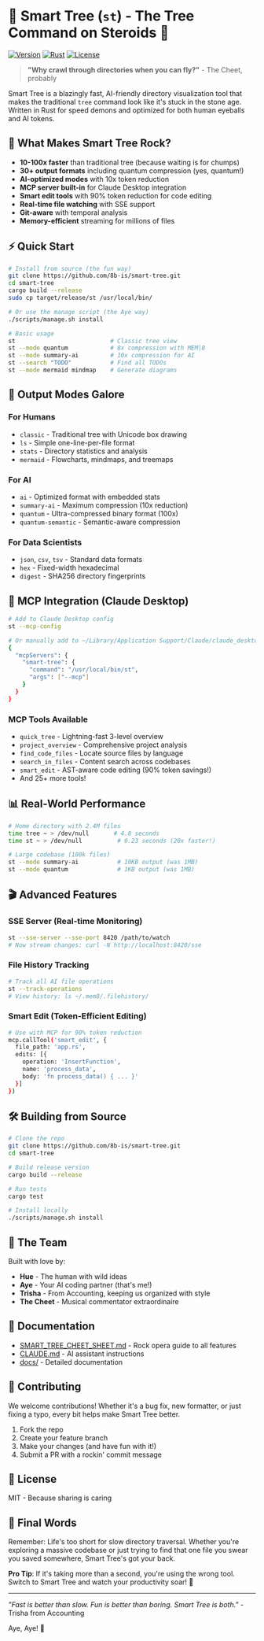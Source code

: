 # 🌲 Smart Tree (`st`) - The Tree Command on Steroids 🚀

[![Version](https://img.shields.io/badge/version-4.0.0--4.0.0-blue.svg)](https://github.com/8b-is/smart-tree/releases)
[![Rust](https://img.shields.io/badge/rust-1.75%2B-orange.svg)](https://www.rust-lang.org/)
[![License](https://img.shields.io/badge/license-MIT-green.svg)](LICENSE)

> **"Why crawl through directories when you can fly?"** - The Cheet, probably

Smart Tree is a blazingly fast, AI-friendly directory visualization tool that makes the traditional `tree` command look like it's stuck in the stone age. Written in Rust for speed demons and optimized for both human eyeballs and AI tokens.

## 🎸 What Makes Smart Tree Rock?

- **10-100x faster** than traditional tree (because waiting is for chumps)
- **30+ output formats** including quantum compression (yes, quantum!)
- **AI-optimized modes** with 10x token reduction
- **MCP server built-in** for Claude Desktop integration
- **Smart edit tools** with 90% token reduction for code editing
- **Real-time file watching** with SSE support
- **Git-aware** with temporal analysis
- **Memory-efficient** streaming for millions of files

## ⚡ Quick Start

```bash
# Install from source (the fun way)
git clone https://github.com/8b-is/smart-tree.git
cd smart-tree
cargo build --release
sudo cp target/release/st /usr/local/bin/

# Or use the manage script (the Aye way)
./scripts/manage.sh install

# Basic usage
st                           # Classic tree view
st --mode quantum            # 8x compression with MEM|8
st --mode summary-ai         # 10x compression for AI
st --search "TODO"           # Find all TODOs
st --mode mermaid mindmap    # Generate diagrams
```

## 🎨 Output Modes Galore

### For Humans
- `classic` - Traditional tree with Unicode box drawing
- `ls` - Simple one-line-per-file format
- `stats` - Directory statistics and analysis
- `mermaid` - Flowcharts, mindmaps, and treemaps

### For AI
- `ai` - Optimized format with embedded stats
- `summary-ai` - Maximum compression (10x reduction)
- `quantum` - Ultra-compressed binary format (100x)
- `quantum-semantic` - Semantic-aware compression

### For Data Scientists
- `json`, `csv`, `tsv` - Standard data formats
- `hex` - Fixed-width hexadecimal
- `digest` - SHA256 directory fingerprints

## 🤖 MCP Integration (Claude Desktop)

```bash
# Add to Claude Desktop config
st --mcp-config

# Or manually add to ~/Library/Application Support/Claude/claude_desktop_config.json:
{
  "mcpServers": {
    "smart-tree": {
      "command": "/usr/local/bin/st",
      "args": ["--mcp"]
    }
  }
}
```

### MCP Tools Available
- `quick_tree` - Lightning-fast 3-level overview
- `project_overview` - Comprehensive project analysis  
- `find_code_files` - Locate source files by language
- `search_in_files` - Content search across codebases
- `smart_edit` - AST-aware code editing (90% token savings!)
- And 25+ more tools!

## 📊 Real-World Performance

```bash
# Home directory with 2.4M files
time tree ~ > /dev/null       # 4.8 seconds
time st ~ > /dev/null          # 0.23 seconds (20x faster!)

# Large codebase (100k files)
st --mode summary-ai           # 10KB output (was 1MB)
st --mode quantum              # 1KB output (was 1MB)
```

## 🎬 Advanced Features

### SSE Server (Real-time Monitoring)
```bash
st --sse-server --sse-port 8420 /path/to/watch
# Now stream changes: curl -N http://localhost:8420/sse
```

### File History Tracking
```bash
# Track all AI file operations
st --track-operations
# View history: ls ~/.mem8/.filehistory/
```

### Smart Edit (Token-Efficient Editing)
```bash
# Use with MCP for 90% token reduction
mcp.callTool('smart_edit', {
  file_path: 'app.rs',
  edits: [{
    operation: 'InsertFunction',
    name: 'process_data',
    body: 'fn process_data() { ... }'
  }]
})
```

## 🛠️ Building from Source

```bash
# Clone the repo
git clone https://github.com/8b-is/smart-tree.git
cd smart-tree

# Build release version
cargo build --release

# Run tests
cargo test

# Install locally
./scripts/manage.sh install
```

## 🌟 The Team

Built with love by:
- **Hue** - The human with wild ideas
- **Aye** - Your AI coding partner (that's me!)
- **Trisha** - From Accounting, keeping us organized with style
- **The Cheet** - Musical commentator extraordinaire

## 📝 Documentation

- [SMART_TREE_CHEET_SHEET.md](SMART_TREE_CHEET_SHEET.md) - Rock opera guide to all features
- [CLAUDE.md](CLAUDE.md) - AI assistant instructions
- [docs/](docs/) - Detailed documentation

## 🤝 Contributing

We welcome contributions! Whether it's a bug fix, new formatter, or just fixing a typo, every bit helps make Smart Tree better.

1. Fork the repo
2. Create your feature branch
3. Make your changes (and have fun with it!)
4. Submit a PR with a rockin' commit message

## 📜 License

MIT - Because sharing is caring

## 🎸 Final Words

Remember: Life's too short for slow directory traversal. Whether you're exploring a massive codebase or just trying to find that one file you swear you saved somewhere, Smart Tree's got your back.

**Pro Tip**: If it's taking more than a second, you're using the wrong tool. Switch to Smart Tree and watch your productivity soar! 🚀

---

*"Fast is better than slow. Fun is better than boring. Smart Tree is both."* - Trisha from Accounting

Aye, Aye! 🚢